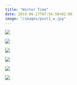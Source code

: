 ```yaml
---
title: "Winter Time"
date: 2019-06-27T07:54:50+02:00
image: "/images/post1_w.jpg"
---
```


![](/images/post2_w.jpg)

![](/images/post3_w.jpg)

![](/images/post4_w.jpg)

![](/images/post5_w.jpg)

![](/images/post6_w.jpg)

![](/images/post7_w.jpg)
